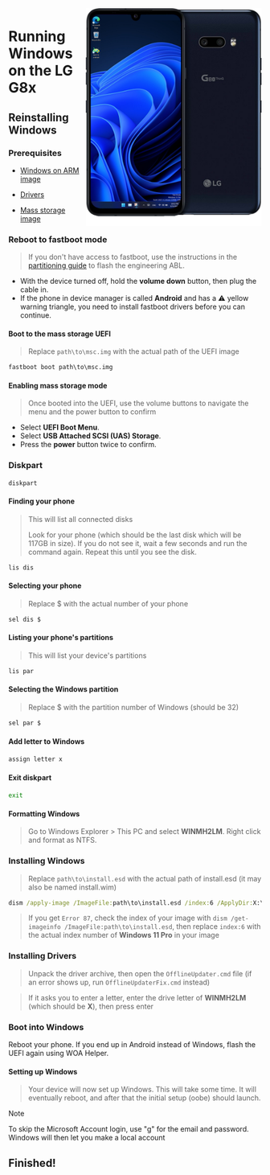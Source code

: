 <img align="right" src="https://github.com/n00b69/woa-mh2lm/blob/main/mh2lm.png" width="350" alt="Windows 11 running on mh2lm">

# Running Windows on the LG G8x

## Reinstalling Windows

### Prerequisites
- [Windows on ARM image](https://worproject.com/esd)
  
- [Drivers](https://github.com/n00b69/woa-mh2lm/releases/tag/Drivers)

- [Mass storage image](https://github.com/n00b69/woa-mh2lm/releases/download/Files/msc.img)

### Reboot to fastboot mode
> If you don't have access to fastboot, use the instructions in the [partitioning guide](1-partition.md) to flash the engineering ABL.
- With the device turned off, hold the **volume down** button, then plug the cable in.
- If the phone in device manager is called **Android** and has a ⚠️ yellow warning triangle, you need to install fastboot drivers before you can continue.

#### Boot to the mass storage UEFI
> Replace `path\to\msc.img` with the actual path of the UEFI image
```cmd
fastboot boot path\to\msc.img
```

#### Enabling mass storage mode
> Once booted into the UEFI, use the volume buttons to navigate the menu and the power button to confirm
- Select **UEFI Boot Menu**.
- Select **USB Attached SCSI (UAS) Storage**.
- Press the **power** button twice to confirm.

### Diskpart
```cmd
diskpart
```

#### Finding your phone
> This will list all connected disks
>
> Look for your phone (which should be the last disk which will be 117GB in size). If you do not see it, wait a few seconds and run the command again. Repeat this until you see the disk.
```cmd
lis dis
```

#### Selecting your phone
> Replace $ with the actual number of your phone
```cmd
sel dis $
```

#### Listing your phone's partitions
> This will list your device's partitions
```cmd
lis par
```

#### Selecting the Windows partition
> Replace $ with the partition number of Windows (should be 32)
```cmd
sel par $
```

#### Add letter to Windows
```cmd
assign letter x
```

#### Exit diskpart
```cmd
exit
```

#### Formatting Windows
> Go to Windows Explorer > This PC and select **WINMH2LM**. Right click and format as NTFS.

### Installing Windows
> Replace `path\to\install.esd` with the actual path of install.esd (it may also be named install.wim)

```cmd
dism /apply-image /ImageFile:path\to\install.esd /index:6 /ApplyDir:X:\
```

> If you get `Error 87`, check the index of your image with `dism /get-imageinfo /ImageFile:path\to\install.esd`, then replace `index:6` with the actual index number of **Windows 11 Pro** in your image

### Installing Drivers
> Unpack the driver archive, then open the `OfflineUpdater.cmd` file (if an error shows up, run `OfflineUpdaterFix.cmd` instead)

> If it asks you to enter a letter, enter the drive letter of **WINMH2LM** (which should be **X**), then press enter

### Boot into Windows
Reboot your phone. If you end up in Android instead of Windows, flash the UEFI again using WOA Helper.

#### Setting up Windows
> Your device will now set up Windows. This will take some time. It will eventually reboot, and after that the initial setup (oobe) should launch.

> [!Note]
> To skip the Microsoft Account login, use "g" for the email and password. Windows will then let you make a local account

## Finished!

































